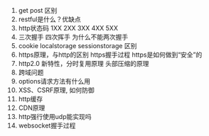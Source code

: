 1. get post 区别
2. restful是什么？优缺点
3. http状态码 1XX 2XX 3XX 4XX 5XX 
4. 三次握手 四次挥手 为什么不能两次握手
5. cookie localstorage sessionstorage 区别
6. https原理，与http的区别 https握手过程 https是如何做到“安全”的
7. http2.0 新特性，分时复用原理 头部压缩的原理
8. 跨域问题
9. options请求方法有什么用
10. XSS、CSRF原理, 如何防御
11. http缓存
12. CDN原理
13. http强行使用udp能实现吗
14. websocket握手过程
